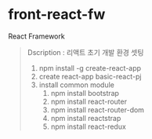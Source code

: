 # front-react-fw
React Framework

> Dscription : 리액트 초기 개발 환경 셋팅
>
> 1. npm install -g create-react-app
> 2. create react-app basic-react-pj
> 3. install common module
>    1. npm install bootstrap
>    2. npm install react-router
>    3. npm install react-router-dom
>    4. npm install reactstrap
>    5. npm install react-redux